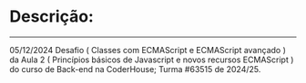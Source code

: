 <h1>Descrição:</h1>
<hr>
<div>
<p>05/12/2024 Desafio ( Classes com ECMAScript e ECMAScript avançado ) da Aula 2 ( Princípios básicos de Javascript e novos recursos ECMAScript ) do curso de Back-end na CoderHouse; Turma #63515 de 2024/25.</p>
</div>
